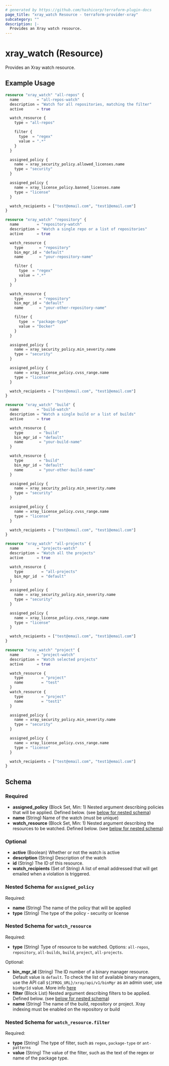 ```yaml
---
# generated by https://github.com/hashicorp/terraform-plugin-docs
page_title: "xray_watch Resource - terraform-provider-xray"
subcategory: ""
description: |-
  Provides an Xray watch resource.
---
```


# xray_watch (Resource)

Provides an Xray watch resource.

## Example Usage

```terraform
resource "xray_watch" "all-repos" {
  name        = "all-repos-watch"
  description = "Watch for all repositories, matching the filter"
  active      = true

  watch_resource {
    type = "all-repos"

    filter {
      type  = "regex"
      value = ".*"
    }
  }

  assigned_policy {
    name = xray_security_policy.allowed_licenses.name
    type = "security"
  }

  assigned_policy {
    name = xray_license_policy.banned_licenses.name
    type = "license"
  }

  watch_recipients = ["test@email.com", "test1@email.com"]
}

resource "xray_watch" "repository" {
  name        = "repository-watch"
  description = "Watch a single repo or a list of repositories"
  active      = true

  watch_resource {
    type       = "repository"
    bin_mgr_id = "default"
    name       = "your-repository-name"

    filter {
      type  = "regex"
      value = ".*"
    }
  }

  watch_resource {
    type       = "repository"
    bin_mgr_id = "default"
    name       = "your-other-repository-name"

    filter {
      type  = "package-type"
      value = "Docker"
    }
  }

  assigned_policy {
    name = xray_security_policy.min_severity.name
    type = "security"
  }

  assigned_policy {
    name = xray_license_policy.cvss_range.name
    type = "license"
  }

  watch_recipients = ["test@email.com", "test1@email.com"]
}

resource "xray_watch" "build" {
  name        = "build-watch"
  description = "Watch a single build or a list of builds"
  active      = true

  watch_resource {
    type       = "build"
    bin_mgr_id = "default"
    name       = "your-build-name"
  }

  watch_resource {
    type       = "build"
    bin_mgr_id = "default"
    name       = "your-other-build-name"
  }

  assigned_policy {
    name = xray_security_policy.min_severity.name
    type = "security"
  }

  assigned_policy {
    name = xray_license_policy.cvss_range.name
    type = "license"
  }

  watch_recipients = ["test@email.com", "test1@email.com"]
}

resource "xray_watch" "all-projects" {
  name        = "projects-watch"
  description = "Watch all the projects"
  active      = true

  watch_resource {
    type       	= "all-projects"
    bin_mgr_id  = "default"
  }

  assigned_policy {
    name = xray_security_policy.min_severity.name
    type = "security"
  }

  assigned_policy {
    name = xray_license_policy.cvss_range.name
    type = "license"
  }

  watch_recipients = ["test@email.com", "test1@email.com"]
}

resource "xray_watch" "project" {
  name        = "project-watch"
  description = "Watch selected projects"
  active      = true

  watch_resource {
    type       	= "project"
    name        = "test"
  }
  watch_resource {
    type       	= "project"
    name        = "test1"
  }

  assigned_policy {
    name = xray_security_policy.min_severity.name
    type = "security"
  }

  assigned_policy {
    name = xray_license_policy.cvss_range.name
    type = "license"
  }

  watch_recipients = ["test@email.com", "test1@email.com"]
}
```

<!-- schema generated by tfplugindocs -->
## Schema

### Required

- **assigned_policy** (Block Set, Min: 1) Nested argument describing policies that will be applied. Defined below. (see [below for nested schema](#nestedblock--assigned_policy))
- **name** (String) Name of the watch (must be unique)
- **watch_resource** (Block Set, Min: 1) Nested argument describing the resources to be watched. Defined below. (see [below for nested schema](#nestedblock--watch_resource))

### Optional

- **active** (Boolean) Whether or not the watch is active
- **description** (String) Description of the watch
- **id** (String) The ID of this resource.
- **watch_recipients** (Set of String) A list of email addressed that will get emailed when a violation is triggered.

<a id="nestedblock--assigned_policy"></a>
### Nested Schema for `assigned_policy`

Required:

- **name** (String) The name of the policy that will be applied
- **type** (String) The type of the policy - security or license


<a id="nestedblock--watch_resource"></a>
### Nested Schema for `watch_resource`

Required:

- **type** (String) Type of resource to be watched. Options: `all-repos`, `repository`, `all-builds`, `build`, `project`, `all-projects`.

Optional:

- **bin_mgr_id** (String) The ID number of a binary manager resource. Default value is `default`. To check the list of available binary managers, use the API call `${JFROG_URL}/xray/api/v1/binMgr` as an admin user, use `binMgrId` value. More info [here](https://www.jfrog.com/confluence/display/JFROG/Xray+REST+API#XrayRESTAPI-GetBinaryManager)
- **filter** (Block List) Nested argument describing filters to be applied. Defined below. (see [below for nested schema](#nestedblock--watch_resource--filter))
- **name** (String) The name of the build, repository or project. Xray indexing must be enabled on the repository or build

<a id="nestedblock--watch_resource--filter"></a>
### Nested Schema for `watch_resource.filter`

Required:

- **type** (String) The type of filter, such as `regex`, `package-type` or `ant-patterns`
- **value** (String) The value of the filter, such as the text of the regex or name of the package type.


